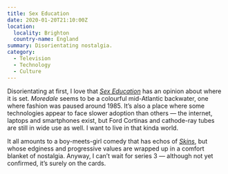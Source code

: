 ```yaml
---
title: Sex Education
date: 2020-01-20T21:10:00Z
location:
  locality: Brighton
  country-name: England
summary: Disorientating nostalgia.
category:
  - Television
  - Technology
  - Culture
---
```

Disorientating at first, I love that <cite>[Sex Education][1]</cite> has an opinion about where it is set. *Moredale* seems to be a colourful mid-Atlantic backwater, one where fashion was paused around 1985. It’s also a place where some technologies appear to face slower adoption than others — the internet, laptops and smartphones exist, but Ford Cortinas and cathode-ray tubes are still in wide use as well. I want to live in that kinda world.

It all amounts to a boy-meets-girl comedy that has echos of <cite>[Skins][2]</cite>, but whose edginess and progressive values are wrapped up in a comfort blanket of nostalgia. Anyway, I can’t wait for series 3 — although not yet confirmed, it’s surely on the cards.

[1]: https://www.netflix.com/watch/81084782
[2]: https://en.wikipedia.org/wiki/Skins_(British_TV_series)
